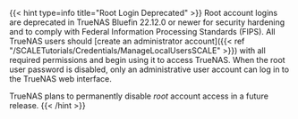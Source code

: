 &NewLine;

{{< hint type=info title="Root Login Deprecated" >}}
Root account logins are deprecated in TrueNAS Bluefin 22.12.0 or newer for security hardening and to comply with Federal Information Processing Standards (FIPS).
All TrueNAS users should [create an administrator account]({{< ref "/SCALETutorials/Credentials/ManageLocalUsersSCALE" >}}) with all required permissions and begin using it to access TrueNAS.
When the root user password is disabled, only an administrative user account can log in to the TrueNAS web interface.

TrueNAS plans to permanently disable *root* account access in a future release.
{{< /hint >}}
